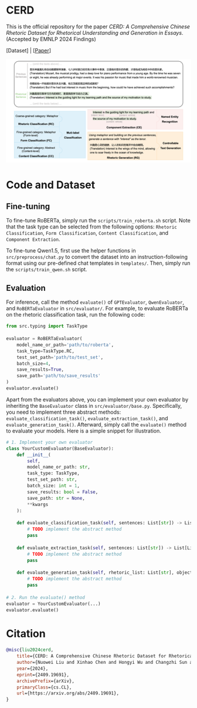 # CERD

This is the official repository for the paper *CERD: A Comprehensive Chinese Rhetoric Dataset for Rhetorical Understanding and Generation in Essays*. (Accepted by EMNLP 2024 Findings)

\[Dataset\] | \[[Paper](https://arxiv.org/abs/2409.19691)\]

![](./docs/example.png)

# Code and Dataset

## Fine-tuning

To fine-tune RoBERTa, simply run the `scripts/train_roberta.sh` script. Note that the task type can be selected from the following options: `Rhetoric Classification`, `Form Classification`, `Content Classification`, and `Component Extraction`.

To fine-tune Qwen1.5, first use the helper functions in `src/preprocess/chat.py` to convert the dataset into an instruction-following format using our pre-defined chat templates in `templates/`. Then, simply run the `scripts/train_qwen.sh` script.

## Evaluation

For inference, call the method `evaluate()` of `GPTEvaluator`, `QwenEvaluator`, and `RoBERTaEvaluator` in `src/evaluator/`. For example, to evaluate RoBERTa on the rhetoric classification task, run the following code:

```python
from src.typing import TaskType

evaluator = RoBERTaEvaluator(
    model_name_or_path='path/to/roberta',
    task_type=TaskType.RC,
    test_set_path='path/to/test_set',
    batch_size=4,
    save_results=True,
    save_path='path/to/save_results'
)
evaluator.evaluate()
```

Apart from the evaluators above, you can implement your own evaluator by inheriting the `BaseEvaluator` class in `src/evaluator/base.py`. Specifically, you need to implement three abstract methods: `evaluate_classification_task()`, `evaluate_extraction_task()`, and `evaluate_generation_task()`. Afterward, simply call the `evaluate()` method to evaluate your models. Here is a simple snippet for illustration.

```python
# 1. Implement your own evaluator
class YourCustomEvaluator(BaseEvaluator):
    def __init__(
        self,
        model_name_or_path: str,
        task_type: TaskType,
        test_set_path: str,
        batch_size: int = 1,
        save_results: bool = False,
        save_path: str = None,
        **kwargs
    ):

    def evaluate_classification_task(self, sentences: List[str]) -> List[List[int]]:
        # TODO implement the abstract method
        pass

    def evaluate_extraction_task(self, sentences: List[str]) -> List[List[str]]:
        # TODO implement the abstract method
        pass

    def evaluate_generation_task(self, rhetoric_list: List[str], object_list: List[str], previous_sentences_list: List[List[str]]) -> List[str]:
        # TODO implement the abstract method
        pass

# 2. Run the evaluate() method
evaluator = YourCustomEvaluator(...)
evaluator.evaluate()
```

# Citation

```bibtex
@misc{liu2024cerd,
    title={CERD: A Comprehensive Chinese Rhetoric Dataset for Rhetorical Understanding and Generation in Essays}, 
    author={Nuowei Liu and Xinhao Chen and Hongyi Wu and Changzhi Sun and Man Lan and Yuanbin Wu and Xiaopeng Bai and Shaoguang Mao and Yan Xia},
    year={2024},
    eprint={2409.19691},
    archivePrefix={arXiv},
    primaryClass={cs.CL},
    url={https://arxiv.org/abs/2409.19691}, 
}
```